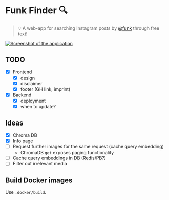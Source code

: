 # Funk Finder 🔍

> 💡 A web-app for searching Instagram posts by [@funk](https://instagram.com/funk) through free text!

[![Screenshot of the application](https://github.com/Fruup/funk-finder/assets/55341374/3d516bf2-05c2-41d6-b937-0da0e6ead60e)](https://funk-finder.de)

## TODO

- [x] Frontend
  - [x] design
  - [x] disclaimer
  - [x] footer (GH link, imprint)
- [x] Backend
  - [x] deployment
  - [x] when to update?

## Ideas

- [x] Chroma DB
- [x] Info page
- [ ] Request further images for the same request (cache query embedding)
  - ChromaDB `get` exposes paging functionality
- [ ] Cache query embeddings in DB (Redis/PB?)
- [ ] Filter out irrelevant media

## Build Docker images

Use `.docker/build`.
